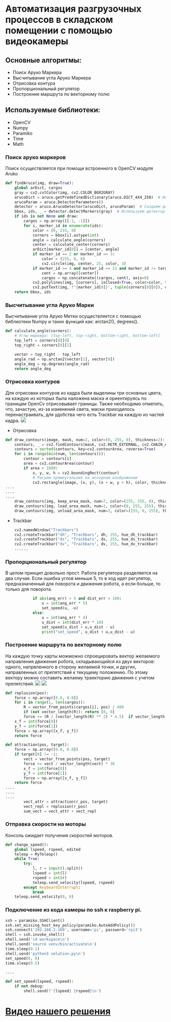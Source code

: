 # Автоматизация разгрузочных процессов в складском помещении с помощью видеокамеры
## Основные алгоритмы:
- Поиск Аруко Маркера
- Высчитывание угла Аруко Маркера
- Отрисовка контура
- Пропорциональный регулятор 
- Построение маршрута по векторному полю
## Используемые библиотеки:
- OpenCV
- Numpy
- Paramiko
- Time
- Math


### Поиск аруко маркеров
Поиск осуществляется при помощи встроенного в  OpenCV модуля Aruko

```python
def findAruco(img, draw=True):  
    global arDict, cargos  
    gray = cv2.cvtColor(img, cv2.COLOR_BGR2GRAY)  
    arucoDict = aruco.getPredefinedDictionary(aruco.DICT_4X4_250)  # Используем новый метод  
    arucoParam = aruco.DetectorParameters()  
    detector = aruco.ArucoDetector(arucoDict, arucoParam)  # Создаём детектор  
    bbox, ids, _ = detector.detectMarkers(gray)  # Используем детектор  
    if ids is not None and draw:    
        cargos = np.array([[-1, -1]])  
        for i, marker_id in enumerate(ids):  
            color = (0, 255, 0)  
            corners = bbox[i].astype(int)  
            angle = calculate_angle(corners)  
            center = calculate_center(corners)  
            arDict[marker_id[0]] = [center, angle]  
            if marker_id == 2 or marker_id == 3:  
                color = (255, 0, 0)  
                cv2.circle(img, center, 25, color, 3)  
            if marker_id >= 4 and marker_id <= 11 and marker_id != target_id:  
                cent = np.array([center])  
                cargos = np.concatenate((cargos, cent), axis=0)  
            cv2.polylines(img, [corners], isClosed=True, color=color, thickness=2)  
            cv2.putText(img, f"{marker_id[0]}", tuple(corners[0][0]), cv2.FONT_HERSHEY_SIMPLEX, 0.7, (120, 0, 255), 2)  
    return bbox, ids
```
### Высчитывание угла Аруко Марки
Высчитывание угла Аруко Метки осуществляется с помощью библиотеки Numpy  и таких функций как: arctan2(), degrees().
```python
def calculate_angle(corners):
    # Углы маркера: [top-left, top-right, bottom-right, bottom-left]
    top_left = corners[0][0]
    top_right = corners[0][1]

    vector = top_right - top_left
    angle_rad = np.arctan2(vector[1], vector[0])
    angle_deg = np.degrees(angle_rad)
    return angle_deg
```
### Отрисовка контуров
Для отрисовки контуров из кадра были выделины три основных цвета, на каждую из которых была наложена маскa и ориентируясь по границам  OpenCv отрисовывает границы. Также необходимо отметить, что, зачастую, из-за изменений света, маски приходилось перенастраивать, для удобства чего есть Trackbar на каждую из частей кадра.
![](photo/detector.jpg)
- Отрисовка
```python
def draw_contours(image, mask, num=2, color=(0, 255, 0), thickness=2):
    contours, _ = cv2.findContours(mask, cv2.RETR_EXTERNAL, cv2.CHAIN_APPROX_SIMPLE)
    contours = sorted(contours, key=cv2.contourArea, reverse=True)
    for i in range(min(num, len(contours))):
        contour = contours[i]
        area = cv2.contourArea(contour)
        if area > 1000:
            x, y, w, h = cv2.boundingRect(contour)
            # Рисуем прямоугольник на исходном изображении
            cv2.rectangle(image, (x, y), (x + w, y + h), color, thickness)
....
....
....
    draw_contours(img, keep_area_mask, num=7, color=(255, 255, 0), thickness=2)
    draw_contours(img, load_area_mask, num=1, color=(0, 255, 255), thickness=2)
    draw_contours(img, unload_area_mask, num=2, color=(255, 0, 255), thickness=2)


```
- Trackbar
```python
    cv2.namedWindow("Trackbars")
    cv2.createTrackbar("dh", "Trackbars", dh, 255, hue_dh_trackbar)
    cv2.createTrackbar("ds", "Trackbars", ds, 255, hue_ds_trackbar)
    cv2.createTrackbar("dv", "Trackbars", dv, 255, hue_dv_trackbar)
    ......

```

### Пропорциональный регулятор
В целом принцип довольно прост. Работа регулятора разделяется на два случая. Если ошибка углов меньше 5, то в ход идет регулятор, предназначенный для поворота и движения робота, а если больше, то только для поворота.
```python 
            if abs(ang_err) > 5 and dist_err > 100:
                u = int(ang_err * 5)
                set_speed(u, -u)
            else:
                u = int(ang_err * 4)
                u_dist = int(dist_err * 10)
                set_speed(u_dist + u,u_dist - u)
                print("set_speed", u_dist + u,u_dist - u)

```

### Построение маршрута по векторному полю
На каждую точку карты можможно спроецировать вектор желаемого направления движения робота, складывающийся из двух векторов: одного, напрвленного в сторону желаемой точки, и других, направленных от препятствий к текущему положению. По этому вектору можно составить желаему траекторию движения с учетом препятствий.
![](photo/vectors.jpg)
![](photo/vector%20field.jpg)

```python
def replusion(pos):
    force = np.array([0.0, 0.0])
    for i in range(1, len(cargos)):
        R = vector_from_points(cargos[i], pos) / 400
        if (not vector_length(R)): return [0, 0]
        force += (R / (vector_length(R) ** 2) * 4.5)  if vector_length(R) < 0.3 else 0
    x_f = int(force[0])
    y_f = int(force[1])
    force = np.array([x_f, y_f])
    return force

def attraction(pos, target):
    force = np.array([0.0, 0.0])
    if target[0] != -1:
        vect = vector_from_points(pos, target)
        force += vect / vector_length(vect) * 30
        x_f = int(force[0])
        y_f = int(force[1])
        force = np.array([x_f, y_f])
    return force
....
....
....
        vect_attr = attraction(r_pos, target)
        vect_repl = replusion(r_pos)
        sum_vect = vect_attr + vect_repl


```
### Отправка скорости на моторы
Консоль ожидает получения скоростей моторов.

```python
def change_speed():
    global lspeed, rspeed, edited
    teleop = MyTeleop()
    while True:
        try:
            l, r = input().split()
            lspeed = int(l)
            rspeed = int(r)
            teleop.send_velocity(lspeed, rspeed)
        except KeyboardInterrupt:
            break
    teleop.send_velocity(0, 0)


```
###  Подключение из кода камеры по ssh к raspberry pi. 

```python
ssh = paramiko.SSHClient()
ssh.set_missing_host_key_policy(paramiko.AutoAddPolicy())
ssh.connect('192.168.2.109', username='pi', password='rpi3')
shell = ssh.invoke_shell()
shell.send('cd workspace\n')
shell.send('source venv/bin/activate\n')
time.sleep(0.1)
shell.send('python3 solution.py\n')
set_speed(0, 0)
time.sleep(0.5)

....

def set_speed(lspeed, rspeed):
    if not debug:
        shell.send(f'{lspeed} {rspeed}\n')

```
# [Видео нашего решения](https://drive.google.com/drive/folders/1--EMUVPgcaIZSfNFEPajci6DlPNGrIuc/ "Гугл Диск")
